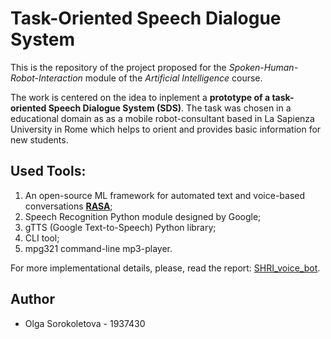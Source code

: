 # Task-Oriented Speech Dialogue System

This is the repository of the project proposed for the *Spoken-Human-Robot-Interaction* module of the *Artificial Intelligence* course.

The work is centered on the idea to inplement a **prototype of a task-oriented Speech Dialogue System (SDS)**. The task was chosen in a educational domain as as a mobile robot-consultant based in La Sapienza University in Rome which helps to orient and provides basic information for new students.

## Used Tools:

1. An open-source ML framework for automated text and voice-based conversations [**RASA**](https://rasa.com/);
2. Speech Recognition Python module designed by Google;
3. gTTS (Google Text-to-Speech) Python library;
4. CLI tool;
5. mpg321 command-line mp3-player.

For more implementational details, please, read the report: [SHRI_voice_bot](https://github.com/olga-sorokoletova/Spoken-Human-Robot-Interaction/tree/main/SHRI_voice_bot.pdf).

## Author
- Olga Sorokoletova - 1937430
